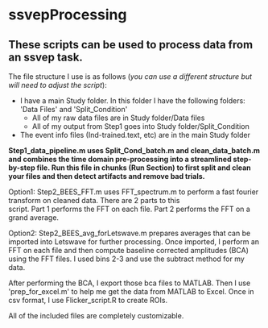 # ssvepProcessing

## These scripts can be used to process data from an ssvep task. 

The file structure I use is as follows (*you can use a different structure but will need to adjust the script*):

* I have a main Study folder. In this folder I have the following folders: 'Data Files' and 'Split_Condition'
    * All of my raw data files are in Study folder/Data files
    * All of my output from Step1 goes into Study folder/Split_Condition
* The event info files (Ind-trained.text, etc) are in the main Study folder

**Step1_data_pipeline.m uses Split_Cond_batch.m and clean_data_batch.m and combines the time domain pre-processing into a streamlined step-by-step file. Run this file in chunks (Run Section) to first split and clean your files and then detect artifacts and remove bad trials.**

Option1:
    Step2_BEES_FFT.m uses FFT_spectrum.m to perform a fast fourier transform on cleaned data. There are 2 parts to this   
    script. Part 1 performs the FFT on each file. Part 2 performs the FFT on a grand average.

Option2:
    Step2_BEES_avg_forLetswave.m prepares averages that can be imported into Letswave for further processing.
    Once imported, I perform an FFT on each file and then compute baseline corrected amplitudes (BCA) using the FFT files.
    I used bins 2-3 and use the subtract method for my data.
    
   After performing the BCA, I export those bca files to MATLAB. Then I use 'prep_for_excel.m' to help me get the data from
   MATLAB to Excel. Once in csv format, I use Flicker_script.R to create ROIs.

All of the included files are completely customizable.
